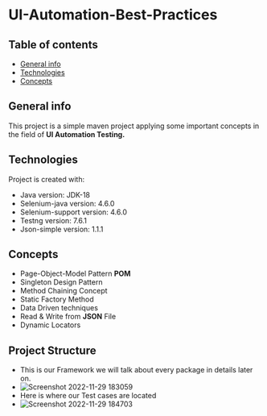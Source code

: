 # UI-Automation-Best-Practices
## Table of contents
* [General info](#general-info)
* [Technologies](#technologies)
* [Concepts](#concepts)
## General info
This project is a simple maven project applying some important concepts in the field of **UI Automation Testing.**
## Technologies
Project is created with:
* Java version: JDK-18
* Selenium-java version: 4.6.0
* Selenium-support version: 4.6.0
* Testng version: 7.6.1
* Json-simple version: 1.1.1
## Concepts
* Page-Object-Model Pattern **POM**
* Singleton Design Pattern
* Method Chaining Concept
* Static Factory Method
* Data Driven techniques
* Read & Write from **JSON** File
* Dynamic Locators
## Project Structure
* This is our Framework we will talk about every package in details later on.
* ![Screenshot 2022-11-29 183059](https://user-images.githubusercontent.com/41761100/204592039-f76e1b6b-62c6-47e9-b5e1-b8798ef02b9e.png)
* Here is where our Test cases are located
* ![Screenshot 2022-11-29 184703](https://user-images.githubusercontent.com/41761100/204591098-92171f01-52dd-4720-b6d2-b566c03ca3a1.png)

